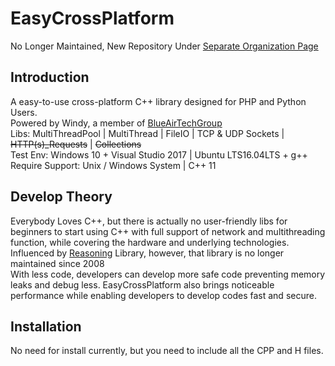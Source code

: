 # EasyCrossPlatform
No Longer Maintained, New Repository Under <a href="https://github.com/EasyCrossPlatformLib">Separate Organization Page</a>
## Introduction
A easy-to-use cross-platform C++ library designed for PHP and Python Users.<br />
Powered by Windy, a member of <a href="http://www.xsyds.cn/" target="_blank">BlueAirTechGroup</a><br />
Libs: MultiThreadPool | MultiThread | FileIO | TCP & UDP Sockets | <strike>HTTP(s)_Requests</strike> | <strike>Collections</strike><br />
Test Env: Windows 10 + Visual Studio 2017 | Ubuntu LTS16.04LTS + g++<br />
Require Support: Unix / Windows System | C++ 11
## Develop Theory
Everybody Loves C++, but there is actually no user-friendly libs for beginners to start using C++ with full support of network and multithreading function, while covering the hardware and underlying technologies. <br />
Influenced by <a href="http://reasoning.biz" target="_blank">Reasoning</a> Library, however, that library is no longer maintained since 2008<br />
With less code, developers can develop more safe code preventing memory leaks and debug less. EasyCrossPlatform also brings noticeable performance while enabling developers to develop codes fast and secure.<br />
## Installation
No need for install currently, but you need to include all the CPP and H files.